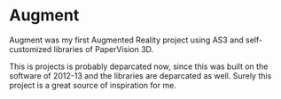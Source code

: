 # Augment
Augment was my first Augmented Reality project using AS3 and self-customized libraries of PaperVision 3D.

This is projects is probably deparcated now, since this was built on the software of 2012-13 and the libraries are deparcated as well. Surely
this project is a great source of inspiration for me.
